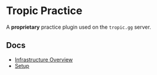 # Tropic Practice
A **proprietary** practice plugin used on the `tropic.gg` server.

## Docs
- [Infrastructure Overview](docs/infrastructure.md)
- [Setup](docs/setup.md)
